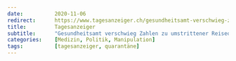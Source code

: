 ```yaml
---
date:          2020-11-06
redirect:      https://www.tagesanzeiger.ch/gesundheitsamt-verschwieg-zahlen-zu-umstrittener-reisequarantaene-644822952726
title:         Tagesanzeiger
subtitle:      "Gesundheitsamt verschwieg Zahlen zu umstrittener Reisequarantäne"
categories:    [Medizin, Politik, Manipulation]
tags:          [tagesanzeiger, quarantäne]
---
```

